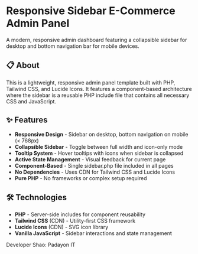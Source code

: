 # Responsive Sidebar E-Commerce Admin Panel

A modern, responsive admin dashboard featuring a collapsible sidebar for desktop and bottom navigation bar for mobile devices.

## 📋 About

This is a lightweight, responsive admin panel template built with PHP, Tailwind CSS, and Lucide Icons. It features a component-based architecture where 
the sidebar is a reusable PHP include file that contains all necessary CSS and JavaScript.

## ✨ Features

- **Responsive Design** - Sidebar on desktop, bottom navigation on mobile (< 768px)
- **Collapsible Sidebar** - Toggle between full width and icon-only mode
- **Tooltip System** - Hover tooltips with icons when sidebar is collapsed
- **Active State Management** - Visual feedback for current page
- **Component-Based** - Single sidebar.php file included in all pages
- **No Dependencies** - Uses CDN for Tailwind CSS and Lucide Icons
- **Pure PHP** - No frameworks or complex setup required

## 🛠️ Technologies

- **PHP** - Server-side includes for component reusability
- **Tailwind CSS** (CDN) - Utility-first CSS framework
- **Lucide Icons** (CDN) - SVG icon library
- **Vanilla JavaScript** - Sidebar interactions and state management

Developer Shao: Padayon IT


